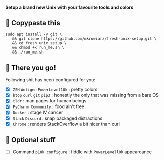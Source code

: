 #### Setup a brand new Unix with your favourite tools and colors


## 🍝 Copypasta this
```
sudo apt install -y git \
   && git clone https://github.com/mkrowiarz/fresh-unix-setup.git \
   && cd fresh_unix_setup \
   && chmod +x run_me.sh \
   && ./run_me.sh
```

## 🎉 There you go!

Following shit has been configured for you:
- [x] `ZSH` `Antigen` `PowerLevel10k` : pretty colors
- [x] `htop` `curl` `git` `pip3` : honestly the only that was missing from a bare OS
- [x] `tldr` : man pages for human beings
- [x] `PyCharm Community` : food ain't free
- [x] `Docker` : stage IV cancer
- [x] `Slack` `Discord` : snap packaged distractions
- [x] `Chrome` : renders StackOverflow a bit nicer than curl

## 📌 Optional stuff

- [ ] Command `p10k configure` : fiddle with `PowerLevell0k` appeareance
